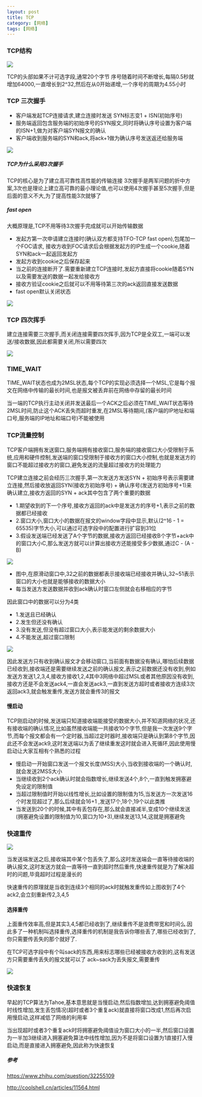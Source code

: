 ```yaml
---
layout: post
title: TCP
category: [网络]
tags: [网络]
---
```


### TCP结构

![](http://pic.woowen.com/tcpstruct.png)

TCP的头部如果不计可选字段,通常20个字节
序号随着时间不断增长,每隔0.5秒就增加64000,一直增长到2^32,然后在从0开始递增,一个序号的周期为4.55小时

### TCP 三次握手

* 客户端发起TCP连接请求,建立连接时发送 SYN标志变1 + ISN(初始序号)
* 服务端返回包含服务端的初始序号的SYN报文,同时将确认序号设置为客户端的ISN+1,做为对客户端SYN报文的确认
* 客户端收到服务端的SYN和ack,将ack+1做为确认序号发送返还给服务端

![](http://pic.woowen.com/tcpthreetimes.png)

##### TCP为什么采用3次握手

TCP的核心是为了建立高可靠性高性能的传输连接
3次握手是两军问题的折中方案,3次也是理论上建立高可靠的最小理论值,也可以使用4次握手甚至5次握手,但是后面的意义不大,为了提高性能3次就够了


##### fast open

大概原理是,TCP不用等待3次握手完成就可以开始传输数据

* 发起方第一次申请建立连接时(确认双方都支持TFO-TCP fast open),包尾加一个FOC请求, 接收方收到FOC请求后会根据发起方的IP生成一个cookie,随着SYN和ack一起返回发起方
* 发起方收到cookie之后保存起来
* 当之前的连接断开了.需要重新建立TCP连接时,发起方直接将cookie随着SYN以及需要发送的数据一起发给接收方
* 接收方验证cookie之后就可以不用等待第三次的ack返回直接发送数据
* fast open默认关闭状态

![](http://pic.woowen.com/tcpfastopen.jpg)

### TCP 四次挥手
建立连接需要三次握手,而关闭连接需要四次挥手,因为TCP是全双工,一端可以发送/接收数据,因此都需要关闭,所以需要四次

![](http://pic.woowen.com/tcpclose.png)

### TIME_WAIT

TIME_WAIT状态也成为2MSL状态,每个TCP的实现必须选择一个MSL,它是每个报文在网络中传输的最长时间,也是报文被丢弃前在网络中存留的最长时间

当一端的TCP执行主动关闭并发送最后一个ACK之后必须在TIME_WAIT状态等待2MSL时间,防止这个ACK丢失而超时重发,在2MSL等待期间,(客户端的IP地址和端口号,服务端的IP地址和端口号)不能被使用


### TCP流量控制

TCP客户端拥有发送窗口,服务端拥有接收窗口,服务端的接收窗口大小受限制于系统,应用和硬件控制,发送端的窗口受限制于接收方的窗口大小控制,也就是发送方的窗口不能超过接收方的窗口,避免发送的流量超过接收方的处理能力

TCP建立连接之前会经历三次握手,第一次发送方发送SYN + 初始序号表示需要建立连接,然后接收放返回SYN(接收方初始序号) + 确认序号(发送方初始序号+1)来确认建立,接收方返回的SYN + ack其中包含了两个重要的数据

* 1.期望收到的下一个序号,接收方返回的ack中是发送方的序号+1,表示之前的数据都已经接收
* 2.窗口大小,窗口大小的数据在报文的window字段中显示,默认(2^16 - 1 = 65535)字节大小,可以通过可选字段中的配置进行扩容到31位
* 3.假设发送端已经发送了A个字节的数据,接收方返回已经接收B个字节+ack中的窗口大小C,那么发送方就可以计算出接收方还能接受多少数据,通过C - (A - B)

![](http://pic.woowen.com/tcpwindow.png)

* 图中,在原滑动窗口中,32之前的数据都表示接收端已经接收并确认,32~51表示窗口的大小也就是能够接收的数据大小
* 每当发送方发送数据并收到ack确认时窗口左侧就会右移相应的字节

因此窗口中的数据可以分为4类

* 1.发送且已经确认
* 2.发生但还没有确认
* 3.没有发送,但没有超过窗口大小,表示能发送的剩余数据大小
* 4.不能发送,超过窗口限制

![](http://pic.woowen.com/tcpwindowcontrol.png)

因此发送方只有收到确认报文才会移动窗口,当前面有数据没有确认,哪怕后续数据已经收到,接收端还是需要继续发送之前的确认报文,表示之前数据还没有收到,例如发送方发送1,2,3,4,接收方接收1,2,4其中3网络中超过MSL或者其他原因没有收到,接收方还是不会发送ack4,一直会发送ack3,一直到发送方超时或者接收方连续3次返回ack3,就会触发重传,发送方就会重传3的报文

#### 慢启动

TCP刚启动的时候,发送端只知道接收端能接受的数据大小,并不知道网络的状况,还有接收端的确认情况,比如虽然接收端能一共接收10个字节,但是我一次发送9个字节,而每个报文都会有一个定时器,当超过定时器时,接收端只是确认到第8个字节,因此还不会发送ack9,这时发送端以为丢了继续重发这时就会进入死循环,因此使用慢启动让大家互相有个熟悉的过程

* 慢启动一开始窗口发送一个报文长度(MSS)大小,当收到接收端的一个确认时,就会发送2MSS大小
* 当继续收到2个ack确认时就会指数增长,继续发送4个,8个,一直到触发拥塞避免设定的限制值
* 当超过限制值时开始以线性增长,比如设置的限制值为15,当发送方一次发送16个时发现超过了,那么后续就会16+1 ,发送17个,18个,19个以此类推
* 当发送到20个的时候,其中有丢包存在,那么就会直接减半,变成10个继续发送(拥塞避免设置的限制值为10,窗口为10+3),继续发送13,14,这就是拥塞避免


### 快速重传

![](http://pic.woowen.com/tcpfastresend.png)

当发送端发送之后,接收端其中某个包丢失了,那么这时发送端会一直等待接收端的确认报文,这时发送方就会一直等待一直到超时然后重传,快速重传就是为了解决超时的问题,毕竟超时过程是漫长的

快速重传的原理就是当收到连续3个相同的ack时就触发重传如上图收到了4个ack2,会立刻重新传2,3,4,5

#### 选择重传

上面重传效率高,但是其实3,4,5都已经收到了,继续重传不是浪费带宽和时间么.因此多了一种机制叫选择重传,选择重传的机制是我告诉你哪些丢了,哪些已经收到了,你只需要传丢失的那个就好了.

在TCP可选字段中有个叫sack的东西,用来标志哪些已经被接收方收到的,这有发送方只需要重传丢失的报文就可以了
ack~sack为丢失报文,需要重传

![](http://pic.woowen.com/tcpselectresend.jpg)

### 快速恢复

早起的TCP算法为Tahoe,基本意思就是当慢启动,然后指数增加,达到拥塞避免阈值时线性增加,发生丢包情况(超时或者3个重复ack)就直接将窗口改成1,然后再次启用慢启动,这样减低了网络的利用率

当出现超时或者3个重复ack时将拥塞避免阈值设为窗口大小的一半,然后窗口设置为一半加3继续进入拥塞避免算法中线性增加,因为不是将窗口设置为1直接打入慢启动,而是直接进入拥塞避免,因此称为快速恢复



##### 参考

<https://www.zhihu.com/question/32255109><br>

<http://coolshell.cn/articles/11564.html>